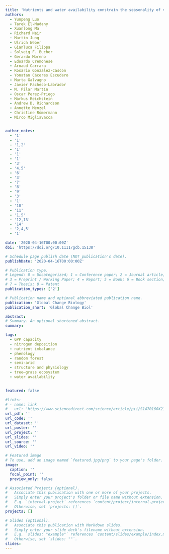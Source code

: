 ```yaml
---
title: 'Nutrients and water availability constrain the seasonality of vegetation activity in a Mediterranean ecosystem. Global Change Biology'
authors:
  - Yunpeng Luo
  - Tarek El-Madany
  - Xuanlong Ma
  - Richard Nair
  - Martin Jung
  - Ulrich Weber
  - Gianluca Filippa
  - Solveig F. Bucher
  - Gerardo Moreno
  - Edoardo Cremonese
  - Arnaud Carrara
  - Rosario Gonzalez-Cascon
  - Yonatan Cáceres Escudero
  - Marta Galvagno
  - Javier Pacheco-Labrador
  - M. Pilar Martín
  - Oscar Perez-Priego
  - Markus Reichstein
  - Andrew D. Richardson
  - Annette Menzel
  - Christine Römermann
  - Mirco Migliavacca


author_notes:
  - '1'
  - '1'
  - '1,2'
  - '1'
  - '1'
  - '1'
  - '3'
  - '4,5'
  - '6'
  - '3'
  - '7'
  - '8'
  - '9'
  - '3'
  - '1'
  - '10'
  - '11'
  - '1,5'
  - '12,13'
  - '14'
  - '2,4,5'
  - '1'

date: '2020-04-16T00:00:00Z'
doi: 'https://doi.org/10.1111/gcb.15138'

# Schedule page publish date (NOT publication's date).
publishDate: '2020-04-16T00:00:00Z'

# Publication type.
# Legend: 0 = Uncategorized; 1 = Conference paper; 2 = Journal article;
# 3 = Preprint / Working Paper; 4 = Report; 5 = Book; 6 = Book section;
# 7 = Thesis; 8 = Patent
publication_types: ['2']

# Publication name and optional abbreviated publication name.
publication: 'Global Change Biology'
publication_short: 'Global Change Biol'

abstract: 
# Summary. An optional shortened abstract.
summary: 

tags:
  - GPP capacity
  - nitrogen deposition
  - nutrient imbalance
  - phenology
  - random forest
  - semi-arid
  - structure and physiology
  - tree–grass ecosystem
  - water availability

  
featured: false

#links:
# - name: link
#   url: 'https://www.sciencedirect.com/science/article/pii/S1470160X21006658'
url_pdf: ''
url_code: ''
url_dataset: ''
url_poster: ''
url_project: ''
url_slides: ''
url_source: ''
url_video: ''

# Featured image
# To use, add an image named `featured.jpg/png` to your page's folder.
image:
  caption: ''
  focal_point: ''
  preview_only: false

# Associated Projects (optional).
#   Associate this publication with one or more of your projects.
#   Simply enter your project's folder or file name without extension.
#   E.g. `internal-project` references `content/project/internal-project/index.md`.
#   Otherwise, set `projects: []`.
projects: []

# Slides (optional).
#   Associate this publication with Markdown slides.
#   Simply enter your slide deck's filename without extension.
#   E.g. `slides: "example"` references `content/slides/example/index.md`.
#   Otherwise, set `slides: ""`.
slides:
---
```


